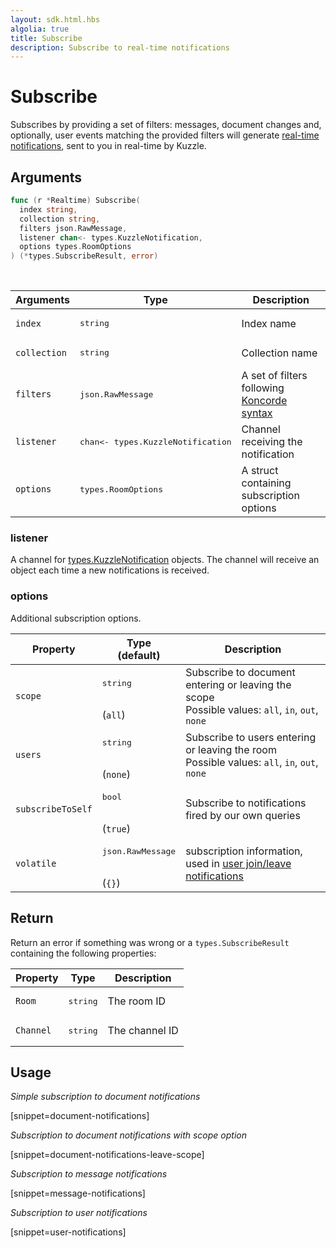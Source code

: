 ```yaml
---
layout: sdk.html.hbs
algolia: true
title: Subscribe
description: Subscribe to real-time notifications
---
```



# Subscribe

Subscribes by providing a set of filters: messages, document changes and, optionally, user events matching the provided filters will generate [real-time notifications]({{site_base_path}}api/1/notifications), sent to you in real-time by Kuzzle.

## Arguments

```go
func (r *Realtime) Subscribe(
  index string,
  collection string,
  filters json.RawMessage,
  listener chan<- types.KuzzleNotification,
  options types.RoomOptions
) (*types.SubscribeResult, error)
```

<br/>

| Arguments    | Type    | Description |
|--------------|---------|-------------|
| `index` | <pre>string</pre> | Index name    |
| `collection` | <pre>string</pre> | Collection name    |
| `filters` | <pre>json.RawMessage</pre> | A set of filters following [Koncorde syntax]({{site_base_path}}kuzzle-dsl/1/essential/koncorde) |
| `listener` | <pre>chan<- types.KuzzleNotification</pre> | Channel receiving the notification |
| `options` | <pre>types.RoomOptions</pre> | A struct containing subscription options |

### listener

A channel for [types.KuzzleNotification]({{site_base_path}}sdk-reference/cpp/1/essentials/realtime-notifications) objects.
The channel will receive an object each time a new notifications is received.

### options

Additional subscription options.

| Property   | Type<br/>(default)    | Description                       |
| ---------- | ------- | --------------------------------- |
| `scope` | <pre>string</pre><br/>(`all`) | Subscribe to document entering or leaving the scope</br>Possible values: `all`, `in`, `out`, `none` |
| `users` | <pre>string</pre><br/>(`none`) | Subscribe to users entering or leaving the room</br>Possible values: `all`, `in`, `out`, `none` |
| `subscribeToSelf` | <pre>bool</pre><br/>(`true`) | Subscribe to notifications fired by our own queries |
| `volatile` | <pre>json.RawMessage</pre><br/>(`{}`) | subscription information, used in [user join/leave notifications]({{site_base_path}}api/1/volatile-data) |


## Return

Return an error if something was wrong or a `types.SubscribeResult` containing the following properties:

| Property    | Type    | Description |
|--------------|---------|-------------|
| ``Room`` | <pre>string</pre> | The room ID    |
| ``Channel`` | <pre>string</pre> | The channel ID    |

## Usage

*Simple subscription to document notifications*

[snippet=document-notifications]

*Subscription to document notifications with scope option*

[snippet=document-notifications-leave-scope]

*Subscription to message notifications*

[snippet=message-notifications]

*Subscription to user notifications*

[snippet=user-notifications]
